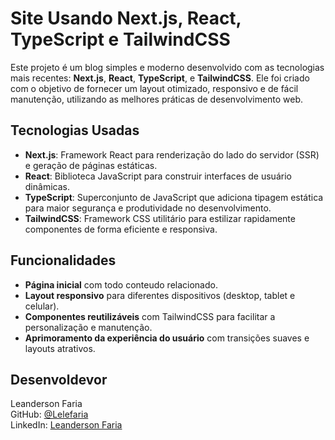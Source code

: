 # Site Usando Next.js, React, TypeScript e TailwindCSS

Este projeto é um blog simples e moderno desenvolvido com as tecnologias mais recentes: **Next.js**, **React**, **TypeScript**, e **TailwindCSS**. Ele foi criado com o objetivo de fornecer um layout otimizado, responsivo e de fácil manutenção, utilizando as melhores práticas de desenvolvimento web.

## Tecnologias Usadas

- **Next.js**: Framework React para renderização do lado do servidor (SSR) e geração de páginas estáticas.
- **React**: Biblioteca JavaScript para construir interfaces de usuário dinâmicas.
- **TypeScript**: Superconjunto de JavaScript que adiciona tipagem estática para maior segurança e produtividade no desenvolvimento.
- **TailwindCSS**: Framework CSS utilitário para estilizar rapidamente componentes de forma eficiente e responsiva.

## Funcionalidades

- **Página inicial** com todo conteudo relacionado.
- **Layout responsivo** para diferentes dispositivos (desktop, tablet e celular).
- **Componentes reutilizáveis** com TailwindCSS para facilitar a personalização e manutenção.
- **Aprimoramento da experiência do usuário** com transições suaves e layouts atrativos.

## Desenvoldevor
Leanderson Faria  
GitHub: [@Lelefaria](https://github.com/Lelefaria)  
LinkedIn: [Leanderson Faria](https://www.linkedin.com/in/leanderson-nascimento/)
